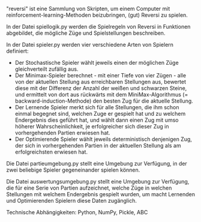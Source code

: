 "reversi" ist eine Sammlung von Skripten, um einem Computer mit reinforcement-learning-Methoden beizubringen, (gut) Reversi zu spielen.

In der Datei spiellogik.py werden die Spielregeln von Reversi in Funktionen abgebildet, die mögliche Züge und Spielstellungen beschreiben.

In der Datei spieler.py werden vier verschiedene Arten von Spielern definiert:

- Der Stochastische Spieler wählt jeweils einen der möglichen Züge gleichverteilt zufällig aus.
- Der Minimax-Spieler berechnet - mit einer Tiefe von vier Zügen - alle von der aktuellen Stellung aus erreichbaren Stellungen aus, bewertet 
diese mit der Differenz der Anzahl der weißen und schwarzen Steine, und ermittelt von dort aus rückwärts mit dem MiniMax-Algorithmus (= backward-induction-Methode) den
besten Zug für die aktuelle Stellung.
- Der Lernende Spieler merkt sich für alle Stellungen, die ihm schon einmal begegnet sind, welchen Zuge er gespielt hat und zu welchem Endergebnis dies geführt hat, und wählt dann 
einen Zug mit umso höherer Wahrscheinlichkeit, je erfolgreicher sich dieser Zug in vorhergehenden Partien erwiesen hat.
- Der Optimierende Spieler wählt jeweils deterministisch denjenigen Zug, der sich in vorhergehenden Partien in der aktuellen Stellung als am erfolgreichsten erwiesen hat.

Die Datei partieumgebung.py stellt eine Umgebung zur Verfügung, in der zwei beliebige Spieler gegeneinander spielen können.

Die Datei auswertungsumgebung.py stellt eine Umgebung zur Verfügung, die für eine Serie von Partien aufzeichnet, welche Züge in welchen Stellungen mit welchem Endergebnis
gespielt wurden, um macht Lernenden und Optimierenden Spielern diese Daten zugänglich.  

Technische Abhängigkeiten: Python, NumPy, Pickle, ABC
